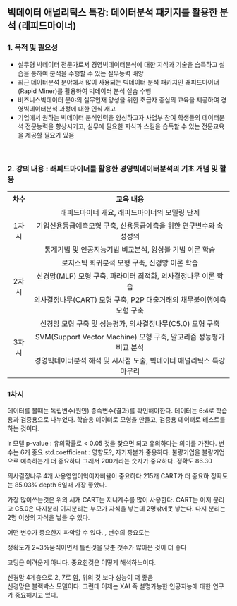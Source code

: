 ## 빅데이터 애널리틱스 특강: 데이터분석 패키지를 활용한 분석 (래피드마이너) 



### 1. 목적 및 필요성
- 실무형 빅데이터 전문가로서 경영빅데이터분석에 대한 지식과 기술을 습득하고 실습을 통하여 분석을 수행할 수 있는 실무능력 배양
- 최근 데이터분석 분야에서 많이 사용되는 빅데이터 분석 패키지인 래피드마이너(Rapid Miner)를 활용하여 빅데이터 분석 실습 수행
- 비즈니스빅데이터 분야의 실무인재 양성을 위한 초급자 중심의 교육을 제공하여 경영빅데이터분석 과정에 대한 인식 재고
- 기업에서 원하는 빅데이터 분석인력을 양성하고자 사업부 참여 학생들의 데이터분석 전문능력을 향상시키고, 실무에 필요한 지식과 스킬을 습득할 수 있는 전문교육을 제공할 필요가 있음
<br>

### 2. 강의 내용 : 래피드마이너를 활용한 경영빅데이터분석의 기초 개념 및 활용

<table style="text-align: center;">
  <tr>
    <th>차수</th>
    <th>교육 내용</th>
  </tr>
  <tr>
    <td rowspan='3'>1차시</td>
    <td>래피드마이너 개요, 래피드마이너의 모델링 단계</td>
  </tr>
  <tr>
    <td>기업신용등급예측모형 구축, 신용등급예측을 위한 연구변수와 속성정의</td>
  </tr>
  <tr>
    <td>통계기법 및 인공지능기법 비교분석, 앙상블 기법 이론 학습</td>
  </tr>
  
  <tr>
    <td rowspan='3'>2차시</td>
    <td>로지스틱 회귀분석 모형 구축, 신경망 이론 학습</td>
  </tr>
  <tr>
    <td>신경망(MLP) 모형 구축, 파라미터 최적화, 의사결정나무 이론 학습</td>
  </tr>
  <tr>
    <td>의사결정나무(CART) 모형 구축, P2P 대출거래의 채무불이행예측모형 구축</td>
  </tr>
  
  <tr>
    <td rowspan='3'>3차시</td>
    <td>신경망 모형 구축 및 성능평가, 의사결정나무(C5.0) 모형 구축</td>
  </tr>
  <tr>
    <td>SVM(Support Vector Machine) 모형 구축, 알고리즘 성능평가 비교 분석</td>
  </tr>
  <tr>
    <td>경영빅데이터분석 해석 및 시사점 도출, 빅데이터 애널리틱스 특강 마무리</td>
  </tr>
</table>

### 1차시

데이터를 볼때는 독립변수(원인) 종속변수(결과)를 확인해야한다.
데이터는 6:4로 학습용과 검증용으로 나누었다. 
학습용 데이터로 모형을 만들고, 검증용 데이터로 테스트를 하는 것이다.

lr 모델
p-value : 유의확률로 < 0.05 것을 찾으면 되고 유의하다는 의미를 가진다. 변수는 6개 중요
std.coefficient : 영향도?, 자기자본가 중용하다.
불량기업을 불량기업으로 예측하는게 더 중요하다 그래서 200개라는 숫자가 중요하다.
정확도 86.30

의사결정나무
4개 사용영업이익이자비율이 중요하다
215개 CART가 더 중요하
정확도는 85.03% 
depth 6일때 가장 좋았다.

가장 많이쓰는것은 위의 세개
CART는 지니계수를 많이 사용한다.
CART는 이지 분리고 C5.0은 다지분리 이지분리는 부모가 자식을 낳는데 2명밖에못 낳는다. 다지 분리는 2명 이상의 자식을 낳을 수 있다.

어떤 변수가 중요한지 파악할 수 있다. , 변수의 중요도는 

정확도가 2~3%움직이면서 틀린것을 맞춘 갯수가 많아은 것이 더 좋다

코딩은 어려운게 아니다. 중요한것은 어떻게 해석하느이다.

신경망
4계층으로 2, 7로 함, 위의 것 보다 성능이 더 좋음  
신경망은 블랙박스 모델이다. 그런데 이제는 XAI 즉 설명가능한 인공지능에 대한 연구가 중요해지고 있다.

